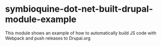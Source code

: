 # symbioquine-dot-net-built-drupal-module-example
This module shows an example of how to automatically build JS code with Webpack and push releases to Drupal.org
